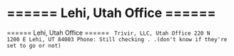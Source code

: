 # ====== Lehi, Utah Office ======

\====== Lehi, Utah Office ======
<code>
Trivir, LLC, Utah Office
220 N 1200 E
Lehi, UT 84003
Phone: Still checking . .(don't know if they're set to go or not)
</code>
